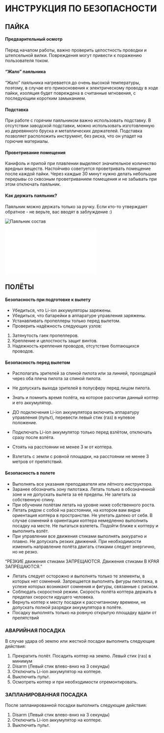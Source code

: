 ИНСТРУКЦИЯ ПО БЕЗОПАСНОСТИ
===========================================

ПАЙКА
--------------------------------------------

#### Предварительный осмотр
Перед началом работы, важно проверить целостность проводки и штепсельной вилки.
Повреждения могут привести к поражению пользователя током.

#### “Жало” паяльника 
“Жало” паяльника нагревается до очень высокой температуры, поэтому, в случае его прикосновения к электрическому проводу в ходе пайки,
изоляция будет повреждена в считанные мгновения, с последующим коротким замыканием.

#### Подставка
При работе с горячим паяльником важно использовать подставку. В отсутствии заводской подставки, можно использовать изготовленную 
из деревянного бруска и металлических держателей. Подставка позволяет расположить инструмент, без риска, 
что он упадет на горючие материалы.

#### Проветривание помещения
Канифоль и припой при плавлении выделяют значительное количество вредных веществ. 
Настойчиво советуется проветривать помещение после каждой пайки. 
Через каждые 30 минут нужно делать небольшие перерывы со сквозным проветриванием помещения и не забывать при этом отключать паяльник.

#### Как держать паяльник?
Паяльник можно держать только за ручку.
Если кто-то утверждает обратное - не верьте, вас вводят в заблуждение :)

![Паяльник состав](../img/solderConsist.jpg)

![Подробнее](../docs/tb.md)




ПОЛЁТЫ
--------------------------------------------

#### Безопасность при подготовке к вылету

* Убедиться, что Li-ion аккумуляторы заряжены.
* Убедиться, что батарейки в аппаратуре управления заряжены.
* Устанавливать пропеллеры только перед вылетом.
* Проверить надёжность следующих узлов:
1. Затянутость гаек пропеллеров.
2. Крепление и целостность защит винтов.
3. Надежность крепления проводов, отсутствие болтающихся проводов.

#### Безопасность перед вылетом

* Располагать зрителей за спиной пилота или за линией, проходящей через оба плеча пилота за спиной пилота.
* Не допускать выхода зрителей в полусферу перед лицом пилота.
* Знать и помнить время полёта, на которое рассчитан данный коптер и его аккумулятор. 

* ДО подключения Li-ion аккумулятора включить аппаратуру управления (пульт), перевести левый стик (газ) в нулевое положение. 
* Подключать Li-ion аккумулятор только перед взлётом, отключать сразу после взлёта.
* Стоять на расстоянии не менее 3 м от коптера.
* Взлетать с земли с ровной площадки, на расстоянии не менее 3 метров от препятствий.

 #### Безопасность в полете

* Выполнять все указания преподавателя или лётного инструктора.
* Заранее обозначить зону пилотажа. Летать только в обозначенной зоне и не допускать вылета за её пределы. Не залетать за собственную спину.
* При обучении полётам летать на уровне ниже собственного роста.
* Летать рядом с собой на расстоянии, на котором вам видна ориентация коптера в пространстве. Не улетать далеко от себя. В случае сомнений в ориентации коптера немедленно выполнить посадку на месте. Не пытаться взлететь. Подойти ближе к коптеру и выполнить взлёт. 
* При управлении все движения стиками выполнять аккуратно и плавно. Не допускать резких движений. При необходимости изменить направление полёта двигать стиками следует энергично, но не резко. 

“РЕЗКИЕ движения стиками ЗАПРЕЩАЮТСЯ. Движения стиками В КРАЯ ЗАПРЕЩАЮТСЯ.”

* Летать следует осторожно и выполнять только те элементы, в которых нет сомнений. Запрещается выполнять фигуры пилотажа, в успехе которых возникают сомнения и фигуры, связанные с риском. 
* Соблюдать скоростной режим. Скорость полёта коптера держать в пределах скорости идущего человека. 
* Вернуть коптер к месту посадки к рассчитанному времени, не допускать полной разрядки аккумулятора в полёте.
* Посадку выполнять только на ровную открытую площадку вдали от препятствий



### АВАРИЙНАЯ ПОСАДКА

В случае удара об землю или жесткой посадки выполнить следующие действия:

1. Прекратить полёт. Посадить коптер на землю. Левый стик (газ) в минимум
2. Disarm (Левый стик влево-вниз на 3 секунды)
3. Отключить Li-ion аккумулятор на коптере.
4. Выключить пульт.
5. Осмотреть коптер и при необходимости отремонтировать.


### ЗАПЛАНИРОВАННАЯ  ПОСАДКА

После запланированной посадки выполнить следующие действия:

1. Disarm (Левый стик влево-вниз на 3 секунды)
2. Отключить  Li-ion аккумулятор на коптере.
3. Выключить пульт.
